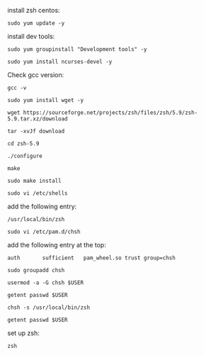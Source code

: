 install zsh centos:

`sudo yum update -y`

install dev tools:

`sudo yum groupinstall "Development tools" -y`

`sudo yum install ncurses-devel -y`

Check gcc version:

`gcc -v`

`sudo yum install wget -y`

`wget https://sourceforge.net/projects/zsh/files/zsh/5.9/zsh-5.9.tar.xz/download`

`tar -xvJf download`

`cd zsh-5.9`

`./configure`

`make`

`sudo make install`

`sudo vi /etc/shells`

add the following entry:

`/usr/local/bin/zsh`

`sudo vi /etc/pam.d/chsh`

add the following entry at the top:

`auth       sufficient   pam_wheel.so trust group=chsh`

`sudo groupadd chsh`

`usermod -a -G chsh $USER`

`getent passwd $USER`

`chsh -s /usr/local/bin/zsh`

`getent passwd $USER`

set up zsh:

`zsh`

